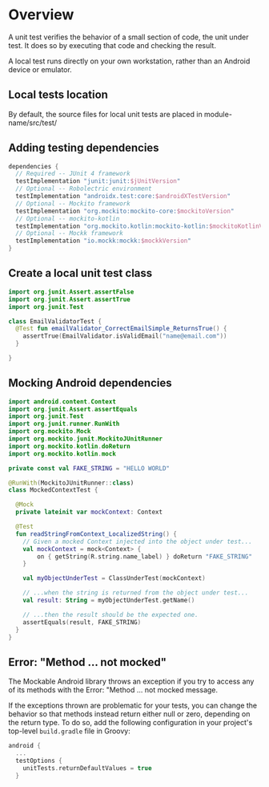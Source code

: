 # Overview

A unit test verifies the behavior of a small section of code, the unit under test. It does so by executing that code and checking the result.

A local test runs directly on your own workstation, rather than an Android device or emulator.

## Local tests location

By default, the source files for local unit tests are placed in module-name/src/test/

## Adding testing dependencies
```kotlin
dependencies {
  // Required -- JUnit 4 framework
  testImplementation "junit:junit:$jUnitVersion"
  // Optional -- Robolectric environment
  testImplementation "androidx.test:core:$androidXTestVersion"
  // Optional -- Mockito framework
  testImplementation "org.mockito:mockito-core:$mockitoVersion"
  // Optional -- mockito-kotlin
  testImplementation "org.mockito.kotlin:mockito-kotlin:$mockitoKotlinVersion"
  // Optional -- Mockk framework
  testImplementation "io.mockk:mockk:$mockkVersion"
}
```

## Create a local unit test class

```kotlin
import org.junit.Assert.assertFalse
import org.junit.Assert.assertTrue
import org.junit.Test

class EmailValidatorTest {
  @Test fun emailValidator_CorrectEmailSimple_ReturnsTrue() {
    assertTrue(EmailValidator.isValidEmail("name@email.com"))
  }

}

```
## Mocking Android dependencies

```kotlin
import android.content.Context
import org.junit.Assert.assertEquals
import org.junit.Test
import org.junit.runner.RunWith
import org.mockito.Mock
import org.mockito.junit.MockitoJUnitRunner
import org.mockito.kotlin.doReturn
import org.mockito.kotlin.mock

private const val FAKE_STRING = "HELLO WORLD"

@RunWith(MockitoJUnitRunner::class)
class MockedContextTest {

  @Mock
  private lateinit var mockContext: Context

  @Test
  fun readStringFromContext_LocalizedString() {
    // Given a mocked Context injected into the object under test...
    val mockContext = mock<Context> {
        on { getString(R.string.name_label) } doReturn "FAKE_STRING"
    }

    val myObjectUnderTest = ClassUnderTest(mockContext)

    // ...when the string is returned from the object under test...
    val result: String = myObjectUnderTest.getName()

    // ...then the result should be the expected one.
    assertEquals(result, FAKE_STRING)
  }
}
```
## Error: "Method ... not mocked"

The Mockable Android library throws an exception if you try to access any of its methods with the Error: "Method ... not mocked message.

If the exceptions thrown are problematic for your tests, you can change the behavior so that methods instead return either null or zero, depending on the return type. To do so, add the following configuration in your project's top-level `build.gradle` file in Groovy:

```kotlin
android {
  ...
  testOptions {
    unitTests.returnDefaultValues = true
  }
```
